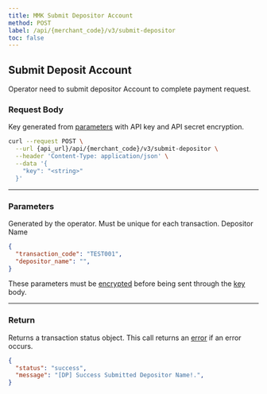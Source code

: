 ```yaml
---
title: MMK Submit Depositor Account
method: POST
label: /api/{merchant_code}/v3/submit-depositor
toc: false
---
```


<x-row>
<x-col class="md:max-w-lg">

## Submit Deposit Account

Operator need to submit depositor Account to complete payment request.

### Request Body

<x-properties>
  <x-property name="key" type="string" required>
  
  Key generated from [parameters](#parameters) with API key and API secret encryption.
  </x-property>
</x-properties>


</x-col>
<x-col sticky>

```bash title="cURL"
curl --request POST \
  --url {api_url}/api/{merchant_code}/v3/submit-depositor \
  --header 'Content-Type: application/json' \
  --data '{
    "key": "<string>"
  }'
```

</x-col>
</x-row>

---

<x-row>
<x-col class="md:max-w-lg">

### Parameters

<x-properties>
  <x-property name="transaction_code" type="string" required>
    Generated by the operator. Must be unique for each transaction.
  </x-property>
  <x-property name="depositor_name" type="string" required>
    Depositor Name
  </x-property>
</x-properties>

</x-col>
<x-col sticky>

```json title="Parameters Object"
{
  "transaction_code": "TEST001",
  "depositor_name": "",
}

```

These parameters must be [encrypted](/api/authentication) before being sent through the [key](#request-body) body.

</x-col>
</x-row>

---

<x-row>
<x-col class="lg:max-w-md">

### Return

Returns a transaction status object. This call returns an [error](/api/errors) if an error occurs.

</x-col>
<x-col sticky>

```json title="Response"
{
  "status": "success",
  "message": "[DP] Success Submitted Depositor Name!.",
}
```

</x-col>
</x-row>
